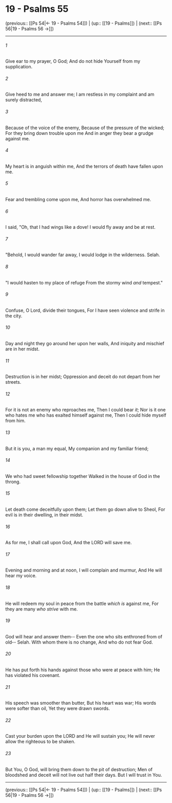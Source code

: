 # 19 - Psalms 55

(previous:: [[Ps 54|← 19 - Psalms 54]]) | (up:: [[19 - Psalms]]) | (next:: [[Ps 56|19 - Psalms 56 →]])

***


###### 1 
Give ear to my prayer, O God; And do not hide Yourself from my supplication. 

###### 2 
Give heed to me and answer me; I am restless in my complaint and am surely distracted, 

###### 3 
Because of the voice of the enemy, Because of the pressure of the wicked; For they bring down trouble upon me And in anger they bear a grudge against me. 

###### 4 
My heart is in anguish within me, And the terrors of death have fallen upon me. 

###### 5 
Fear and trembling come upon me, And horror has overwhelmed me. 

###### 6 
I said, "Oh, that I had wings like a dove! I would fly away and be at rest. 

###### 7 
"Behold, I would wander far away, I would lodge in the wilderness. Selah. 

###### 8 
"I would hasten to my place of refuge From the stormy wind _and_ tempest." 

###### 9 
Confuse, O Lord, divide their tongues, For I have seen violence and strife in the city. 

###### 10 
Day and night they go around her upon her walls, And iniquity and mischief are in her midst. 

###### 11 
Destruction is in her midst; Oppression and deceit do not depart from her streets. 

###### 12 
For it is not an enemy who reproaches me, Then I could bear _it_; Nor is it one who hates me who has exalted himself against me, Then I could hide myself from him. 

###### 13 
But it is you, a man my equal, My companion and my familiar friend; 

###### 14 
We who had sweet fellowship together Walked in the house of God in the throng. 

###### 15 
Let death come deceitfully upon them; Let them go down alive to Sheol, For evil is in their dwelling, in their midst. 

###### 16 
As for me, I shall call upon God, And the LORD will save me. 

###### 17 
Evening and morning and at noon, I will complain and murmur, And He will hear my voice. 

###### 18 
He will redeem my soul in peace from the battle _which is_ against me, For they are many _who strive_ with me. 

###### 19 
God will hear and answer them-- Even the one who sits enthroned from of old-- Selah. With whom there is no change, And who do not fear God. 

###### 20 
He has put forth his hands against those who were at peace with him; He has violated his covenant. 

###### 21 
His speech was smoother than butter, But his heart was war; His words were softer than oil, Yet they were drawn swords. 

###### 22 
Cast your burden upon the LORD and He will sustain you; He will never allow the righteous to be shaken. 

###### 23 
But You, O God, will bring them down to the pit of destruction; Men of bloodshed and deceit will not live out half their days. But I will trust in You.

***

(previous:: [[Ps 54|← 19 - Psalms 54]]) | (up:: [[19 - Psalms]]) | (next:: [[Ps 56|19 - Psalms 56 →]])
